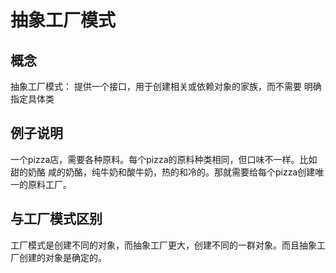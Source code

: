 # 抽象工厂模式
## 概念
抽象工厂模式： 提供一个接口，用于创建相关或依赖对象的家族，而不需要
明确指定具体类
## 例子说明
一个pizza店，需要各种原料。每个pizza的原料种类相同，但口味不一样。比如甜的奶酪
咸的奶酪，纯牛奶和酸牛奶，热的和冷的。那就需要给每个pizza创建唯一的原料工厂。
## 与工厂模式区别
工厂模式是创建不同的对象，而抽象工厂更大，创建不同的一群对象。而且抽象工厂创建的对象是确定的。
